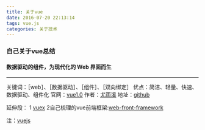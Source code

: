 ```yaml
---
title: 关于vue
date: 2016-07-20 22:13:14
tags: vue.js
categories: 关于技术
---
```

### 自己关于vue总结
#### 数据驱动的组件，为现代化的 Web 界面而生
-----
关键词：［web］、［数据驱动］、［组件］、［双向绑定］
优点：简洁、轻量、快速、数据驱动、组件化
官网：[vue1.0](http://vuejs.org.cn)
作者：[尤雨溪](http://evanyou.me) 
地址：[github](https://github.com/vuejs/vue)

延伸段：
1 [vuex](http://vuex.vuejs.org/zh-cn/intro.html)
2自己梳理的vue前端框架:[web-front-framework](https://github.com/taosin/web-front-framework)

注：[vuejs](http://vuejs.org.cn)